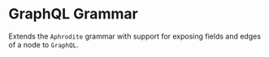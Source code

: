 # GraphQL Grammar

Extends the `Aphrodite` grammar with support for exposing fields and edges of a node to `GraphQL`.